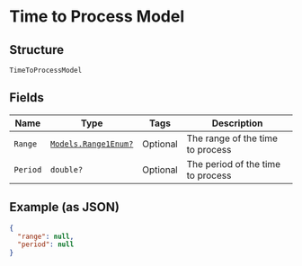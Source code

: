 
# Time to Process Model

## Structure

`TimeToProcessModel`

## Fields

| Name | Type | Tags | Description |
|  --- | --- | --- | --- |
| `Range` | [`Models.Range1Enum?`](../../doc/models/range-1-enum.md) | Optional | The range of the time to process |
| `Period` | `double?` | Optional | The period of the time to process |

## Example (as JSON)

```json
{
  "range": null,
  "period": null
}
```


